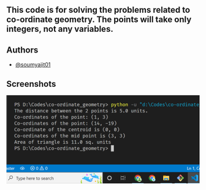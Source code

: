## This code is for solving the problems related to co-ordinate geometry. The points will take only integers, not any variables.

## Authors

- [@soumyajit01](https://www.github.com/soumyajit01)



## Screenshots

![App Screenshot](/screenshot.png)

